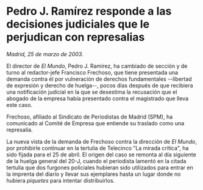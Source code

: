 # Pedro J. Ramírez responde a las decisiones judiciales que le perjudican con represalias

*Madrid, 25 de marzo de 2003.*

El director de *El Mundo*, Pedro J. Ramírez, ha cambiado de sección y de turno al redactor-jefe Francisco Frechoso, que tiene presentada una demanda contra él por vulneración de derechos fundamentales --libertad de expresión y derecho de huelga--, pocos días después de que recibiera una notificación judicial en la que se desestima la recusación que el abogado de la empresa había presentado contra el magistrado que lleva este caso.

Frechoso, afiliado al Sindicato de Periodistas de Madrid (SPM), ha comunicado al Comité de Empresa que entiende su traslado como una represalia.

La nueva vista de la demanda de Frechoso contra la dirección de *El Mundo*, por prohibirle continuar en la tertulia de Telecinco "La mirada crítica", ha sido fijada para el 25 de abril. El origen del caso se remonta al día siguiente de la huelga general del 20-J, cuando el periodista lamentó en la citada tertulia que dos furgones policiales hubieran sido utilizados para entrar en la imprenta del diario y llevar sus ejemplares hasta un lugar donde no hubiera *piquetes* para intentar distribuirlos.
